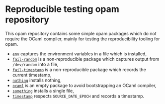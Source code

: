 # Reproducible testing opam repository

This opam repository contains some simple opam packages which do not require the OCaml compiler, mainly for testing the reproducibility tooling for opam.

- [`env`](packages/env.0.0.0) captures the environment variables in a file which is installed,
- [`fail-random`](packages/fail-random.0.0.0) is a non-reproducible package which captures output from `/dev/random` into a file,
- [`fail-timestamp`](packages/fail-timestamp.0.0.0) is a non-reproducible package which records the current timestamp,
- [`nothing`](packages/nothing.0.0.0) installs nothing,
- [`ocaml`](packages/ocaml.0.0.0) is an empty package to avoid bootstrapping an OCaml compiler,
- [`something`](packages/something.0.0.0) installs a single file,
- [`timestamp`](packages/timestamp.0.0.0) respects `SOURCE_DATE_EPOCH` and records a timestamp.
